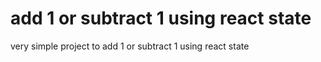 # add 1 or subtract 1 using react state
 very simple project to add 1 or subtract 1 using react state
